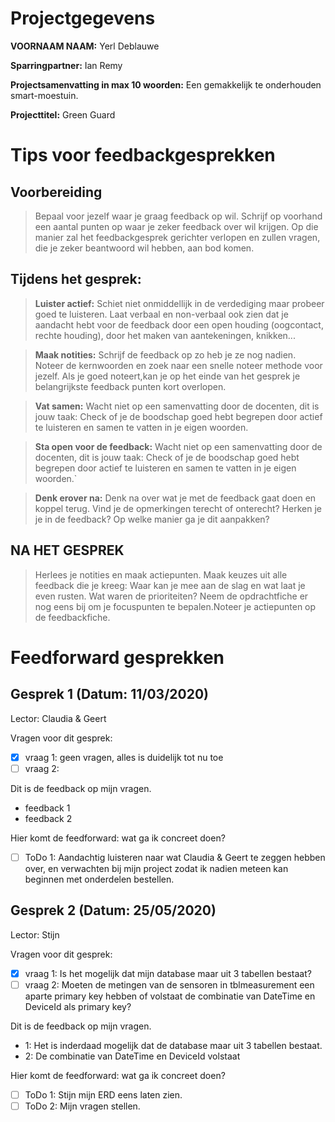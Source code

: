 # Projectgegevens
**VOORNAAM NAAM:** Yerl Deblauwe

**Sparringpartner:** Ian Remy

**Projectsamenvatting in max 10 woorden:** Een gemakkelijk te onderhouden smart-moestuin.

**Projecttitel:** Green Guard


# Tips voor feedbackgesprekken
## Voorbereiding

>Bepaal voor jezelf waar je graag feedback op wil. Schrijf op voorhand een aantal punten op waar je zeker feedback over wil krijgen. Op die manier zal het feedbackgesprek gerichter verlopen en zullen vragen, die je zeker beantwoord wil hebben, aan bod komen.

## Tijdens het gesprek:
>**Luister actief:** Schiet niet onmiddellijk in de verdediging maar probeer goed te luisteren. Laat verbaal en non-verbaal ook zien dat je aandacht hebt voor de feedback door een open houding (oogcontact, rechte houding), door het maken van aantekeningen, knikken...

>**Maak notities:** Schrijf de feedback op zo heb je ze nog nadien. Noteer de kernwoorden en zoek naar een snelle noteer methode voor jezelf. Als je goed noteert,kan je op het einde van het gesprek je belangrijkste feedback punten kort overlopen.

>**Vat samen:** Wacht niet op een samenvatting door de docenten, dit is jouw taak: Check of je de boodschap goed hebt begrepen door actief te luisteren en samen te vatten in je eigen woorden.

>**Sta open voor de feedback:** Wacht niet op een samenvatting door de docenten, dit is jouw taak: Check of je de boodschap goed hebt begrepen door actief te luisteren en samen te vatten in je eigen woorden.`

>**Denk erover na:** Denk na over wat je met de feedback gaat doen en koppel terug. Vind je de opmerkingen terecht of onterecht? Herken je je in de feedback? Op welke manier ga je dit aanpakken?

## NA HET GESPREK

> Herlees je notities en maak actiepunten. Maak keuzes uit alle feedback die je kreeg: Waar kan je mee aan de slag en wat laat je even rusten. Wat waren de prioriteiten? Neem de opdrachtfiche er nog eens bij om je focuspunten te bepalen.Noteer je actiepunten op de feedbackfiche.

# Feedforward gesprekken

## Gesprek 1 (Datum: 11/03/2020)
Lector: Claudia & Geert

Vragen voor dit gesprek:
- [x] vraag 1: geen vragen, alles is duidelijk tot nu toe
- [ ] vraag 2:

Dit is de feedback op mijn vragen. 
- feedback 1
- feedback 2

Hier komt de feedforward: wat ga ik concreet doen?
- [ ] ToDo 1:   Aandachtig luisteren naar wat Claudia & Geert te zeggen hebben over, en verwachten bij mijn project
                zodat ik nadien meteen kan beginnen met onderdelen bestellen.

## Gesprek 2 (Datum: 25/05/2020)
Lector: Stijn

Vragen voor dit gesprek:
- [x] vraag 1: Is het mogelijk dat mijn database maar uit 3 tabellen bestaat?
- [ ] vraag 2: Moeten de metingen van de sensoren in tblmeasurement een aparte primary key hebben of volstaat de combinatie van DateTime en DeviceId als primary key?

Dit is de feedback op mijn vragen. 
- 1: Het is inderdaad mogelijk dat de database maar uit 3 tabellen bestaat.
- 2: De combinatie van DateTime en DeviceId volstaat

Hier komt de feedforward: wat ga ik concreet doen?
- [ ] ToDo 1: Stijn mijn ERD eens laten zien.
- [ ] ToDo 2: Mijn vragen stellen.
